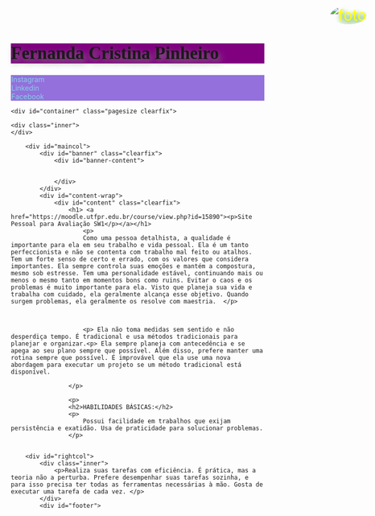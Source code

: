 


![foto](https://user-images.githubusercontent.com/83788860/118585737-e370b780-b76f-11eb-8de1-e1ca2e2c8f0c.jpg)



<html lang="pt-br">
<head>
<title>Fernanda C. Pinheiro</title>
<meta charset="UTF-8">
<link rel="stylesheet" type="text/css" href= "index.css" media="screen" />
</head>
<body>					
    
    
<h1 class="select"><span>Fernanda Cristina Pinheiro</span></h1>
<img src="imagens/foto.jpg" alt="" class="left" />    


<div><a href="https://www.instagram.com/_don.t.panic_/">Instagram</a></div>    
<div><a href="https://www.linkedin.com/in/fernanda-pinheiro-732753209/">Linkedin</a></div>
<div><a href="https://www.facebook.com/profile.php?id=100005997961190&viewas=100000686899395">Facebook</a></div>

    <div id="container" class="pagesize clearfix">
    
    <div class="inner">
    </div>
            
        <div id="maincol">
        	<div id="banner" class="clearfix">
            	<div id="banner-content">
                
                   
                </div>
            </div>
            <div id="content-wrap">
            	<div id="content" class="clearfix">
                	<h1> <a href="https://moodle.utfpr.edu.br/course/view.php?id=15890"><p>Site Pessoal para Avaliação SW1</p></a></h1>
                		<p>
                    	Como uma pessoa detalhista, a qualidade é importante para ela em seu trabalho e vida pessoal. Ela é um tanto perfeccionista e não se contenta com trabalho mal feito ou atalhos. Tem um forte senso de certo e errado, com os valores que considera importantes. Ela sempre controla suas emoções e mantém a compostura, mesmo sob estresse. Tem uma personalidade estável, continuando mais ou menos o mesmo tanto em momentos bons como ruins. Evitar o caos e os problemas é muito importante para ela. Visto que planeja sua vida e trabalha com cuidado, ela geralmente alcança esse objetivo. Quando surgem problemas, ela geralmente os resolve com maestria.  </p>
                        
                
						
                        <p> Ela não toma medidas sem sentido e não desperdiça tempo. É tradicional e usa métodos tradicionais para planejar e organizar.<p> Ela sempre planeja com antecedência e se apega ao seu plano sempre que possível. Além disso, prefere manter uma rotina sempre que possível. É improvável que ela use uma nova abordagem para executar um projeto se um método tradicional está disponível.

					</p>
                 
                    <p>
                    <h2>HABILIDADES BÁSICAS:</h2>
                    <p>
                        Possui facilidade em trabalhos que exijam persistência e exatidão. Usa de praticidade para solucionar problemas.
                    </p>
                
          
        <div id="rightcol">
        	<div class="inner">
            	<p>Realiza suas tarefas com eficiência. É prática, mas a teoria não a perturba. Prefere desempenhar suas tarefas sozinha, e para isso precisa ter todas as ferramentas necessárias à mão. Gosta de executar uma tarefa de cada vez. </p>
            </div>
            <div id="footer">
            


<head>
   
  <style>
  

    .intro {
      margin-bottom: 20px;
    }

    #container {
      width: 100%;
      margin: auto;
      text-align: center;
      background-repeat: repeat;
   
    }


h1 {
  background-color: purple;
  
}


div {
  background-color: mediumpurple;
}

p {
  background-color: mediumpurple;
}
   
    img {
    position: fixed;
    top: 25px;
    right: 25px;
    border-radius: 50%;
  
    }


    p {
      color: yellow;
      text-shadow: green 0.1em 0.2em 0.4em;
      margin: 0 300px;
      font-size: 30px;
    }

    a {
      outline: none;
      text-decoration: none;
      padding: 2px 1px 0;
    }

    a:link {
      color: skyblue;
    }

    a:visited {
      color: white;
    }

    a:focus {
      border-bottom: 1px solid;
      background: blue;
    }

    a:hover {
      border-bottom: 1px solid;
      background: #FF6347;
    }

    a:active {
      background: #265301;
      color: skyblue;
    }

    h1 {
      text-shadow: gray 0.1em 0.2em 0.4em;
      font-size: 35px;
      font-family: cursive;
    }

    h2 {
      text-shadow: white 0.1em 0.2em 0.4em;
      font-family: cursive;
    }

    h3 {
      text-shadow: white 0.1em 0.2em 0.4em;
      font-family: cursive;
    }

    li {
      list-style: none;
      margin-left: -10px;

    }
    
 
  </style>


</head>


<body>
   


</body>

</html>
